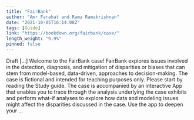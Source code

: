 ```yaml
---
title: "FairBank"
author: "Amr Farahat and Rama Ramakrishnan"
date: "2021-10-05T16:14:08Z"
tags: [Guide]
link: "https://bookdown.org/fairbank/case/"
length_weight: "9.9%"
pinned: false
---
```


Draft [...] Welcome to the FairBank case! FairBank explores issues involved in the detection, diagnosis, and mitigation of disparities or biases that can stem from model-based, data-driven, approaches to decision-making. The case is fictional and intended for teaching purposes only. Please start by reading the Study guide. The case is accompanied by an interactive App that enables you to trace through the analysis underlying the case exhibits and perform what-if analyses to explore how data and modeling issues might affect the disparities discussed in the case. Use the app to deepen your ...
